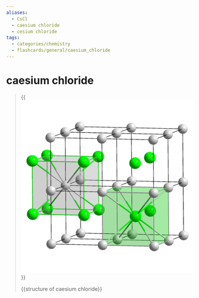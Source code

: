 ```yaml
---
aliases:
  - CsCl
  - caesium chloride
  - cesium chloride
tags:
  - categories/chemistry
  - flashcards/general/caesium_chloride
---
```


# caesium chloride

> {{![CsCl polyhedra](../archives/Wikimedia%20Commons/CsCl%20polyhedra.png)}}
>
> {{structure of caesium chloride}}
